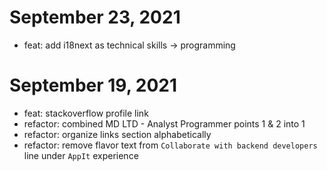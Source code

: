 # September 23, 2021
- feat: add i18next as technical skills -> programming
# September 19, 2021
- feat: stackoverflow profile link
- refactor: combined MD LTD - Analyst Programmer points 1 & 2 into 1
- refactor: organize links section alphabetically
- refactor: remove flavor text from `Collaborate with backend developers` line under `AppIt` experience
